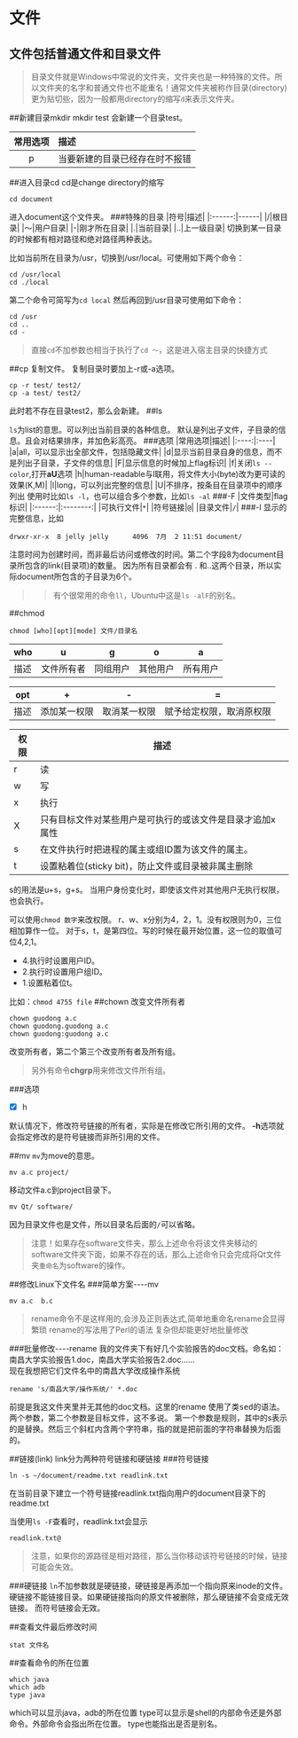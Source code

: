 文件
===
文件包括普通文件和目录文件
----
>目录文件就是Windows中常说的文件夹，文件夹也是一种特殊的文件。所以文件夹的名字和普通文件也不能重名！通常文件夹被称作目录(directory)更为贴切些，因为一般都用directory的缩写`d`来表示文件夹。

##新建目录mkdir
    mkdir test
会新建一个目录test。

|常用选项|描述|
|:----:|:----|
|p|当要新建的目录已经存在时不报错|

##进入目录cd
cd是change directory的缩写

    cd document
进入document这个文件夹。
###特殊的目录
|符号|描述|
|:------:|------|
|/|根目录|
|～|用户目录|
|-|刚才所在目录|
|.|当前目录|
|..|上一级目录|
切换到某一目录的时候都有相对路径和绝对路径两种表达。

比如当前所在目录为/usr，切换到/usr/local。可使用如下两个命令：

    cd /usr/local
    cd ./local
第二个命令可简写为`cd local`
然后再回到/usr目录可使用如下命令：

    cd /usr
    cd ..
    cd -

>直接`cd`不加参数也相当于执行了`cd ～`，这是进入宿主目录的快捷方式

##cp
复制文件。
复制目录时要加上-r或-a选项。

    cp -r test/ test2/
    cp -a test/ test2/
此时若不存在目录test2，那么会新建。
##ls

`ls`为list的意思。可以列出当前目录的各种信息。
默认是列出子文件，子目录的信息。且会对结果排序，并加色彩高亮。
###选项
|常用选项|描述|
|:----:|:----|
|a|all，可以显示出全部文件，包括隐藏文件|
|d|显示当前目录自身的信息，而不是列出子目录，子文件的信息|
|F|显示信息的时候加上flag标识|
|f|关闭`ls --color`,打开**aU**选项
|h|human-readable与l联用，将文件大小(byte)改为更可读的效果(K,M)|
|l|long，可以列出完整的信息|
|U|不排序，按条目在目录项中的顺序列出
使用时比如`ls -l`，也可以组合多个参数，比如`ls -al`
###-F
|文件类型|flag标识|
|:------:|:--------:|
|可执行文件|`*`|
|符号链接|`@`|
|目录文件|`/`|
###-l
显示的完整信息，比如

    drwxr-xr-x  8 jelly jelly      4096  7月  2 11:51 document/
注意时间为创建时间，而非最后访问或修改的时间。第二个字段8为document目录所包含的link(目录项)的数量。
因为所有目录都会有 . 和..这两个目录，所以实际document所包含的子目录为6个。
>>有个很常用的命令`ll`，Ubuntu中这是`ls -alF`的别名。

##chmod

    chmod [who][opt][mode] 文件/目录名

|who|u|g|o|a|
|---|----|----|----|----|
|描述|文件所有者|同组用户|其他用户|所有用户|

|opt|+    |-     |=     |
|---|-----|------|------|
|描述|添加某一权限|取消某一权限|赋予给定权限，取消原权限|

|权限|描述|
|----|----|
|r|读
|w|写
|x|执行
|X|只有目标文件对某些用户是可执行的或该文件是目录才追加x属性
|s|在文件执行时把进程的属主或组ID置为该文件的属主。
|t|设置粘着位(sticky bit)，防止文件或目录被非属主删除
s的用法是u+s，g+s。
当用户身份变化时，即使该文件对其他用户无执行权限，也会执行。

可以使用`chmod 数字`来改权限。
r、w、x分别为4，2，1。没有权限则为0，三位相加算作一位。
对于s，t，是第四位。写的时候在最开始位置，这一位的取值可位4,2,1。
* 4.执行时设置用户ID。 
* 2.执行时设置用户组ID。
* 1.设置粘着位t。

比如：`chmod 4755 file`
##chown
改变文件所有者

    chown guodong a.c
    chown guodong.guodong a.c
    chown guodong:guodong a.c
改变所有者，第二个第三个改变所有者及所有组。
>另外有命令**chgrp**用来修改文件所有组。

###选项
- [x] h

默认情况下，修改符号链接的所有者，实际是在修改它所引用的文件。
**-h**选项就会指定修改的是符号链接而非所引用的文件。

##mv
`mv`为move的意思。

    mv a.c project/
移动文件a.c到project目录下。

    mv Qt/ software/
因为目录文件也是文件，所以目录名后面的`/`可以省略。
>注意！如果存在software文件夹，那么上述命令将该文件夹移动的software文件夹下面，如果不存在的话，那么上述命令只会完成将Qt文件夹`重命名`为software的操作。

##修改Linux下文件名
###简单方案----mv

    mv a.c  b.c
>rename命令不是这样用的,会涉及正则表达式,简单地重命名rename会显得繁琐
>rename的写法用了Perl的语法
>复杂但却能更好地批量修改

###批量修改----rename
我的文件夹下有好几个实验报告的doc文档。命名如：南昌大学实验报告1.doc，南昌大学实验报告2.doc……
<br>现在我想把它们文件名中的南昌大学改成操作系统

    rename 's/南昌大学/操作系统/' *.doc

前提是我这文件夹里并无其他的doc文档。这里的rename 使用了类<kbd>sed</kbd>的语法。两个参数，第二个参数是目标文件，这不多说。
第一个参数是规则，其中的s表示的是替换。然后三个斜杠内含两个字符串，指的就是把前面的字符串替换为后面的。

##链接(link)
link分为两种符号链接和硬链接
###符号链接

    ln -s ~/document/readme.txt readlink.txt
在当前目录下建立一个符号链接readlink.txt指向用户的document目录下的readme.txt

当使用`ls -F`查看时，readlink.txt会显示

    readlink.txt@
>注意，如果你的源路径是相对路径，那么当你移动该符号链接的时候，链接可能会失效。

###硬链接
`ln`不加参数就是硬链接，硬链接是再添加一个指向原来inode的文件。硬链接不能链接目录。如果硬链接指向的原文件被删除，那么硬链接不会变成无效链接。
而符号链接会无效。

##查看文件最后修改时间

    stat 文件名  
##查看命令的所在位置

    which java
    which adb
    type java
which可以显示java，adb的所在位置
type可以显示是shell的内部命令还是外部命令。外部命令会指出所在位置。
type也能指出是否是别名。
